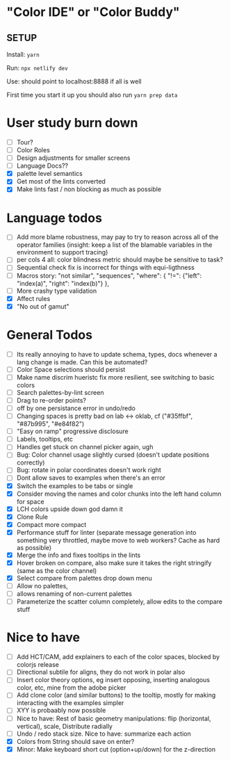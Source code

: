# "Color IDE" or "Color Buddy"

## SETUP

Install: `yarn`

Run: `npx netlify dev`

Use: should point to localhost:8888 if all is well

First time you start it up you should also run `yarn prep data`

# User study burn down

- [ ] Tour?
- [ ] Color Roles
- [ ] Design adjustments for smaller screens
- [ ] Language Docs??
- [x] palette level semantics
- [x] Get most of the lints converted
- [x] Make lints fast / non blocking as much as possible

# Language todos

- [ ] Add more blame robustness, may pay to try to reason across all of the operator families (insight: keep a list of the blamable variables in the environment to support tracing)
- [ ] per cols 4 all: color blindness metric should maybe be sensitive to task?
- [ ] Sequential check fix is incorrect for things with equi-ligthness
- [ ] Macros story: "not similar", "sequences", "where": { "!=": {"left": "index(a)", "right": "index(b)"} },
- [ ] More crashy type validation
- [x] Affect rules
- [x] "No out of gamut"

# General Todos

- [ ] Its really annoying to have to update schema, types, docs whenever a lang change is made. Can this be automated?
- [ ] Color Space selections should persist
- [ ] Make name discrim hueristc fix more resilient, see switching to basic colors
- [ ] Search palettes-by-lint screen
- [ ] Drag to re-order points?
- [ ] off by one persistance error in undo/redo
- [ ] Changing spaces is pretty bad on lab <-> oklab, cf ("#35ffbf", "#87b995", "#e84f82")
- [ ] "Easy on ramp" progressive disclosure
- [ ] Labels, tooltips, etc
- [ ] Handles get stuck on channel picker again, ugh
- [ ] Bug: Color channel usage slightly cursed (doesn't update positions correctly)
- [ ] Bug: rotate in polar coordinates doesn't work right
- [ ] Dont allow saves to examples when there's an error
- [x] Switch the examples to be tabs or single
- [x] Consider moving the names and color chunks into the left hand column for space
- [x] LCH colors upside down god damn it
- [x] Clone Rule
- [x] Compact more compact
- [x] Performance stuff for linter (separate message generation into something very throttled, maybe move to web workers? Cache as hard as possible)
- [x] Merge the info and fixes tooltips in the lints
- [x] Hover broken on compare, also make sure it takes the right stringify (same as the color channel)
- [x] Select compare from palettes drop down menu
- [ ] Allow no palettes,
- [ ] allows renaming of non-current palettes
- [ ] Parameterize the scatter column completely, allow edits to the compare stuff

# Nice to have

- [ ] Add HCT/CAM, add explainers to each of the color spaces, blocked by colorjs release
- [ ] Directional subtile for aligns, they do not work in polar also
- [ ] Insert color theory options, eg insert opposing, inserting analogous color, etc, mine from the adobe picker
- [ ] Add clone color (and similar buttons) to the tooltip, mostly for making interacting with the examples simpler
- [ ] XYY is probaably now possible
- [ ] Nice to have: Rest of basic geometry manipulations: flip (horizontal, vertical), scale, Distribute radially
- [ ] Undo / redo stack size. Nice to have: summarize each action
- [x] Colors from String should save on enter?
- [x] Minor: Make keyboard short cut (option+up/down) for the z-direction
